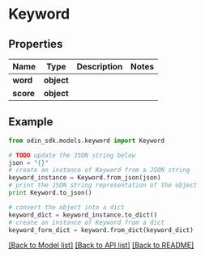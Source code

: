 # Keyword


## Properties

Name | Type | Description | Notes
------------ | ------------- | ------------- | -------------
**word** | **object** |  | 
**score** | **object** |  | 

## Example

```python
from odin_sdk.models.keyword import Keyword

# TODO update the JSON string below
json = "{}"
# create an instance of Keyword from a JSON string
keyword_instance = Keyword.from_json(json)
# print the JSON string representation of the object
print Keyword.to_json()

# convert the object into a dict
keyword_dict = keyword_instance.to_dict()
# create an instance of Keyword from a dict
keyword_form_dict = keyword.from_dict(keyword_dict)
```
[[Back to Model list]](../README.md#documentation-for-models) [[Back to API list]](../README.md#documentation-for-api-endpoints) [[Back to README]](../README.md)


